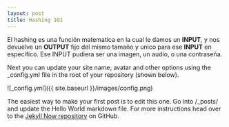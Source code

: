 ```yaml
---
layout: post
title: Hashing 101
---
```


El hashing es una función matematica en la cual le damos un **INPUT**, y nos devuelve un **OUTPUT** fijo del mismo tamaño y unico para ese **INPUT** en especifico. Ese INPUT pudiera ser una imagen, un audio, o una contraseña.















Next you can update your site name, avatar and other options using the _config.yml file in the root of your repository (shown below).

![_config.yml]({{ site.baseurl }}/images/config.png)

The easiest way to make your first post is to edit this one. Go into /_posts/ and update the Hello World markdown file. For more instructions head over to the [Jekyll Now repository](https://github.com/barryclark/jekyll-now) on GitHub.
